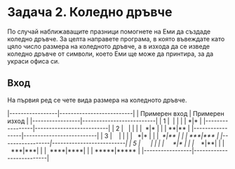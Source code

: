 # Задача 2. Коледно дръвче
По случай наближаващите празници помогнете на Еми да създаде коледно дръвче. За целта направете програма, в която въвеждате като цяло число размера на коледното дръвче, а в изхода да се изведе коледно дръвче от символи, което Еми ще може да принтира, за да украси офиса си.

## Вход
На първия ред се чете вида размера на коледното дръвче.

|-----------------|--------------------------|
| Примерен вход   | Примерен изход           |
|-----------------|--------------------------|
| 1               |  &nbsp;\|                       |
|                 | \*\|\*                    |
|-----------------|--------------------------|
| 2               |  &nbsp; \|                      |
|                 | &nbsp;\*\|\*                    |
|                 | \*\*\|\*\*                |
|-----------------|--------------------------|
| 3               | &nbsp;&nbsp;&nbsp;\|                     |
|                 | &nbsp;&nbsp;\*\|\*                   |
|                 | &nbsp;*\*\|\*\*               |
|                 | \*\*\*\|\*\*\*            |
|-----------------|--------------------------|
| 5               |      &nbsp;&nbsp;&nbsp;&nbsp;&nbsp;\|                   |
|                 |     &nbsp;&nbsp;&nbsp;&nbsp;\*\|\*                 |
|                 |    &nbsp;&nbsp;&nbsp;*\*\|\*\*|
|                 |  &nbsp;&nbsp;*\*\*\|\*\*\*|
|                 |   &nbsp;\*\*\*\*\|\*\*\*\*|
|                 | \*\*\*\*\*\|\*\*\*\*\* |
|-----------------|--------------------------|
